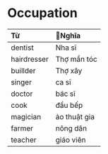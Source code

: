 # Occupation 



| Từ        | Nghĩa      |
|:--------- |:---------- |
| dentist   | Nha sĩ |
| hairdresser   | Thợ mần tóc |
| buillder   | Thợ xây |
| singer   | ca sĩ |
| doctor   | bác sĩ |
| cook   | đầu bếp |
| magician   | ảo thuật gia |
| farmer   | nông dân  |
| teacher   | giáo viên |